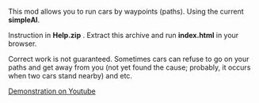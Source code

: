 This mod allows you to run cars by waypoints (paths). Using the current **simpleAI**.

Instruction in **Help.zip** . Extract this archive and run **index.html** in your browser.

Correct work is not guaranteed. Sometimes cars can refuse to go on your paths and get away from you (not yet found the cause; probably, it occurs when two cars stand nearby) and etc.

[Demonstration on Youtube](https://www.youtube.com/watch?v=1e-8JSdswqs)